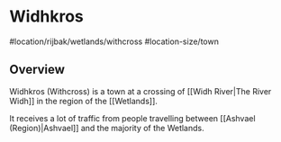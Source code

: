# Widhkros
#location/rijbak/wetlands/withcross #location-size/town

## Overview
Widhkros (Withcross) is a town at a crossing of [[Widh River|The River Widh]] in the region of the [[Wetlands]].

It receives a lot of traffic from people travelling between [[Ashvael (Region)|Ashvael]] and the majority of the Wetlands.